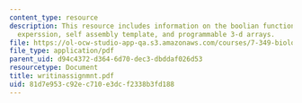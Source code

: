 ```yaml
---
content_type: resource
description: This resource includes information on the boolian function and boolian
  experssion, self assembly template, and programmable 3-d arrays.
file: https://ol-ocw-studio-app-qa.s3.amazonaws.com/courses/7-349-biological-computing-at-the-crossroads-of-engineering-and-science-spring-2005/81d7e953c92ec710e3dcf2338b3fd188_writinassignmnt.pdf
file_type: application/pdf
parent_uid: d94c4372-d364-6d70-dec3-dbddaf026d53
resourcetype: Document
title: writinassignmnt.pdf
uid: 81d7e953-c92e-c710-e3dc-f2338b3fd188
---
```

